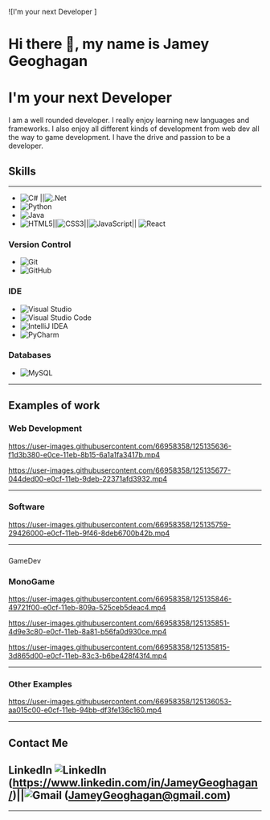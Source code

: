  ![I'm your next Developer ]
# Hi there 👋, my name is Jamey Geoghagan
# I'm your next Developer
I am a well rounded developer. I really enjoy learning new languages and frameworks. I also enjoy all different kinds of development from web dev all the way to game development. I have the drive and passion to be a developer.

## Skills 
----------------------------------------------------------------------------------------------------------
* <img alt="C#" src="https://img.shields.io/badge/c%23-%23239120.svg?style=for-the-badge&logo=c-sharp&logoColor=white"/>  ||<img alt=".Net" src="https://img.shields.io/badge/.NET-5C2D91?style=for-the-badge&logo=.net&logoColor=white"/>
* <img alt="Python" src="https://img.shields.io/badge/python-%2314354C.svg?style=for-the-badge&logo=python&logoColor=white"/> 
* <img alt="Java" src="https://img.shields.io/badge/java-%23ED8B00.svg?style=for-the-badge&logo=java&logoColor=white"/>
* <img alt="HTML5" src="https://img.shields.io/badge/html5-%23E34F26.svg?style=for-the-badge&logo=html5&logoColor=white"/>||<img alt="CSS3" src="https://img.shields.io/badge/css3-%231572B6.svg?style=for-the-badge&logo=css3&logoColor=white"/>||<img alt="JavaScript" src="https://img.shields.io/badge/javascript-%23323330.svg?style=for-the-badge&logo=javascript&logoColor=%23F7DF1E"/>||	<img alt="React" src="https://img.shields.io/badge/react-%2320232a.svg?style=for-the-badge&logo=react&logoColor=%2361DAFB"/>

### Version Control
* <img alt="Git" src="https://img.shields.io/badge/git-%23F05033.svg?style=for-the-badge&logo=git&logoColor=white"/>
* <img alt="GitHub" src="https://img.shields.io/badge/github-%23121011.svg?style=for-the-badge&logo=github&logoColor=white"/>

### IDE
*	<img alt="Visual Studio" src="https://img.shields.io/badge/VisualStudio-5C2D91.svg?style=for-the-badge&logo=visual-studio&logoColor=white"/>
*	<img alt="Visual Studio Code" src="https://img.shields.io/badge/VisualStudioCode-0078d7.svg?style=for-the-badge&logo=visual-studio-code&logoColor=white"/>
*	<img alt="IntelliJ IDEA" src="https://img.shields.io/badge/IntelliJIDEA-000000.svg?style=for-the-badge&logo=intellij-idea&logoColor=white"/>
*	<img alt="PyCharm" src="https://img.shields.io/badge/pycharm-143?style=for-the-badge&logo=pycharm&logoColor=black&color=black&labelColor=green"/>

### Databases
* <img alt="MySQL" src="https://img.shields.io/badge/mysql-%2300f.svg?style=for-the-badge&logo=mysql&logoColor=white"/>




--------------------------------------------------------------------------------------------------------
## Examples of work
### Web Development 


https://user-images.githubusercontent.com/66958358/125135636-f1d3b380-e0ce-11eb-8b15-6a1a1fa3417b.mp4



https://user-images.githubusercontent.com/66958358/125135677-044ded00-e0cf-11eb-9deb-22371afd3932.mp4

------------------------------------------------------------------------------------------------------------
### Software


https://user-images.githubusercontent.com/66958358/125135759-29426000-e0cf-11eb-9f46-8deb6700b42b.mp4

------------------------------------------------------------------------------------------------------------
###
GameDev

### MonoGame

https://user-images.githubusercontent.com/66958358/125135846-49721f00-e0cf-11eb-809a-525ceb5deac4.mp4



https://user-images.githubusercontent.com/66958358/125135851-4d9e3c80-e0cf-11eb-8a81-b56fa0d930ce.mp4


https://user-images.githubusercontent.com/66958358/125135815-3d865d00-e0cf-11eb-83c3-b6be428f43f4.mp4

-------------------------------------------------------------------------------------------------------------
### Other Examples

https://user-images.githubusercontent.com/66958358/125136053-aa015c00-e0cf-11eb-94bb-df3fe136c160.mp4 



--------------------------------------------------------------------------------------------------------

## Contact Me
LinkedIn	<img alt="LinkedIn" src="https://img.shields.io/badge/linkedin-%230077B5.svg?style=for-the-badge&logo=linkedin&logoColor=white"/>(https://www.linkedin.com/in/JameyGeoghagan/)||<img alt="Gmail" src="https://img.shields.io/badge/Gmail-D14836?style=for-the-badge&logo=gmail&logoColor=white" /> (JameyGeoghagan@gmail.com)
------------------------------------------------------------------------------------------------------
------------------------------------------------------------------------------------------------------


